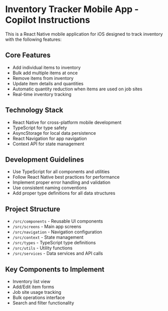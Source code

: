 # Inventory Tracker Mobile App - Copilot Instructions

This is a React Native mobile application for iOS designed to track inventory with the following features:

## Core Features
- Add individual items to inventory
- Bulk add multiple items at once
- Remove items from inventory
- Update item details and quantities
- Automatic quantity reduction when items are used on job sites
- Real-time inventory tracking

## Technology Stack
- React Native for cross-platform mobile development
- TypeScript for type safety
- AsyncStorage for local data persistence
- React Navigation for app navigation
- Context API for state management

## Development Guidelines
- Use TypeScript for all components and utilities
- Follow React Native best practices for performance
- Implement proper error handling and validation
- Use consistent naming conventions
- Add proper type definitions for all data structures

## Project Structure
- `/src/components` - Reusable UI components
- `/src/screens` - Main app screens
- `/src/navigation` - Navigation configuration
- `/src/context` - State management
- `/src/types` - TypeScript type definitions
- `/src/utils` - Utility functions
- `/src/services` - Data services and API calls

## Key Components to Implement
- Inventory list view
- Add/Edit item forms
- Job site usage tracking
- Bulk operations interface
- Search and filter functionality